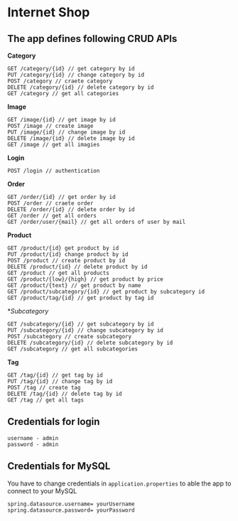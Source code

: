 # Internet Shop

## The app defines following CRUD APIs
**Category**
```
GET /category/{id} // get category by id
PUT /category/{id} // change category by id
POST /category // craete category
DELETE /category/{id} // delete category by id
GET /category // get all categories
```

**Image**
```
GET /image/{id} // get image by id
POST /image // create image
PUT /image/{id} // change image by id
DELETE /image/{id} // delete image by id
GET /image // get all imagies
```

**Login**
```
POST /login // authentication
```

**Order**
```
GET /order/{id} // get order by id
POST /order // craete order
DELETE /order/{id} // delete order by id
GET /order // get all orders
GET /order/user/{mail} // get all orders of user by mail
```

**Product**
```
GET /product/{id} get product by id
PUT /product/{id} change product by id
POST /product // create product by id
DELETE /product/{id} // delete product by id
GET /product // get all products
GET /product/{low}/{high} // get product by price
GET /product/{text} // get product by name
GET /product/subcategory/{id} // get product by subcategory id
GET /product/tag/{id} // get product by tag id
```

**Subcategory*
```
GET /subcategory/{id} // get subcategory by id
PUT /subcategory/{id} // change subcategory by id
POST /subcategory // create subcategory
DELETE /subcategory/{id} // delete subcategory by id
GET /subcategory // get all subcategories
```

**Tag**
```
GET /tag/{id} // get tag by id
PUT /tag/{id} // change tag by id
POST /tag // create tag
DELETE /tag/{id} // delete tag by id
GET /tag // get all tags
```

## Credentials for login
```
username - admin
password - admin
```

## Credentials for MySQL
You have to change credentials in ```application.properties``` to able the app to connect to your MySQL
```
spring.datasource.username= yourUsername
spring.datasource.password= yourPassword
```
